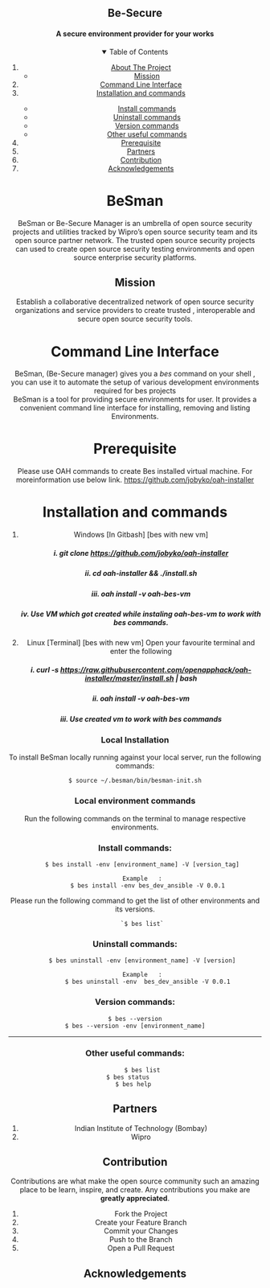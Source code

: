  <h2 align="center">Be-Secure</h2>
   
<p> <center> <h4 align="center"> A secure environment provider for your works </h4> </p>

<!-- TABLE OF CONTENTS -->
<details open="open">
  <summary>Table of Contents</summary>
  <ol>
    <li>
      <a href="#BeSman">About The Project</a>
      <ul>
        <li><a href="#Mission">Mission</a></li>
      </ul>
    </li>
    <li>
      <a href="#Command-Line-Interface">Command Line Interface</a>
    </li>
    <li><a href="#Installation-and-commands">Installation and commands</a></li>
	       <ul>
        <li><a href="#Install-commands">Install commands</a></li>
	<li><a href="#Uninstall-commands">Uninstall commands</a></li>
        <li><a href="#Version commands">Version commands</a></li>
       <li><a href="#Other useful commands">Other useful commands</a></li>	       
      </ul>
    <li><a href="#Prerequisite">Prerequisite</a></li>
    <li><a href="#Partners">Partners</a></li>
    <li><a href="#Contribution">Contribution</a></li>
    <li><a href="#Acknowledgements">Acknowledgements</a></li>
  </ol>
</details>


<!-- ABOUT THE PROJECT  -->
# BeSman 

BeSman or Be-Secure  Manager is an umbrella of open source security projects and utilities tracked by Wipro’s open source security team and its open source partner network. The trusted open source security projects can used to create open source security testing environments and open source enterprise security platforms.


## Mission 
Establish a collaborative decentralized network of open source security organizations and service providers to create trusted , interoperable and secure open source security tools.

<!-- GETTING STARTED -->
# Command Line Interface
BeSman, (Be-Secure manager) gives you a *bes* command on your shell , you can use it to automate the setup of various development environments required for bes projects  
BeSman is a tool for providing secure environments for user. It provides a convenient command line interface for installing, removing and listing Environments.


# Prerequisite

Please use OAH commands to create Bes installed virtual machine. For moreinformation use below link.
https://github.com/jobyko/oah-installer

# Installation and commands 

1. Windows [In Gitbash] [bes with new vm]
    #####    i.   git clone https://github.com/jobyko/oah-installer
    #####    ii.  cd oah-installer && ./install.sh
    #####    iii. oah install -v oah-bes-vm 
    #####    iv.  Use VM which got created while instaling oah-bes-vm to work with bes commands. 

3. Linux  [Terminal] [bes with new vm]
Open your favourite terminal and enter the following

    #####   i.   curl -s https://raw.githubusercontent.com/openapphack/oah-installer/master/install.sh | bash
    #####   ii.  oah install -v oah-bes-vm
    #####   iii. Use created vm to work with bes commands
   

### Local Installation

To install BeSman locally running against your local server, run the following commands:


	$ source ~/.besman/bin/besman-init.sh


### Local environment commands

Run the following commands on the terminal to manage respective environments.

### Install commands:

        $ bes install -env [environment_name] -V [version_tag]

        Example   :
           $ bes install -env bes_dev_ansible -V 0.0.1

Please run the following command to get the list of other environments and its versions.

	   	`$ bes list`



### Uninstall commands:

        $ bes uninstall -env [environment_name] -V [version]

        Example   :
           $ bes uninstall -env  bes_dev_ansible -V 0.0.1


### Version commands:

    $ bes --version
    $ bes --version -env [environment_name]

 
____________________

### Other useful commands:        

        $ bes list
        $ bes status        
        $ bes help     

<!-- PARTNERS -->
## Partners    

 1. Indian Institute of Technology (Bombay)
 2. Wipro


<!-- CONTRIBUTING -->
## Contribution

Contributions are what make the open source community such an amazing place to be learn, inspire, and create. Any contributions you make are **greatly appreciated**.

1. Fork the Project
2. Create your Feature Branch 
3. Commit your Changes
4. Push to the Branch
5. Open a Pull Request

<!-- ACKNOWLEDGEMENTS -->
## Acknowledgements  
